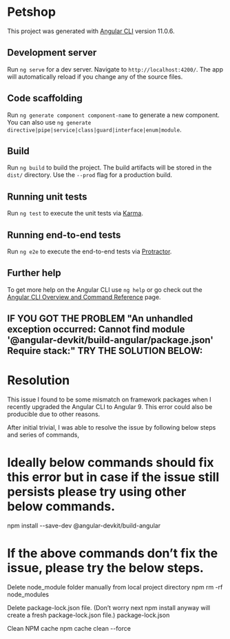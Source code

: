 # Petshop

This project was generated with [Angular CLI](https://github.com/angular/angular-cli) version 11.0.6.

## Development server

Run `ng serve` for a dev server. Navigate to `http://localhost:4200/`. The app will automatically reload if you change any of the source files.

## Code scaffolding

Run `ng generate component component-name` to generate a new component. You can also use `ng generate directive|pipe|service|class|guard|interface|enum|module`.

## Build

Run `ng build` to build the project. The build artifacts will be stored in the `dist/` directory. Use the `--prod` flag for a production build.

## Running unit tests

Run `ng test` to execute the unit tests via [Karma](https://karma-runner.github.io).

## Running end-to-end tests

Run `ng e2e` to execute the end-to-end tests via [Protractor](http://www.protractortest.org/).

## Further help

To get more help on the Angular CLI use `ng help` or go check out the [Angular CLI Overview and Command Reference](https://angular.io/cli) page.

## IF YOU GOT THE PROBLEM "An unhandled exception occurred: Cannot find module '@angular-devkit/build-angular/package.json' Require stack:" TRY THE SOLUTION BELOW: 

# Resolution
This issue I found to be some mismatch on framework packages when I recently upgraded the Angular CLI to Angular 9. This error could also be producible due to other reasons.

After initial trivial, I was able to resolve the issue by following below steps and series of commands,

# Ideally below commands should fix this error but in case if the issue still persists please try using other below commands.

npm install --save-dev @angular-devkit/build-angular

# If the above commands don’t fix the issue, please try the below steps.

Delete node_module folder manually from local project directory
npm rm -rf node_modules

Delete package-lock.json file. (Don’t worry next npm install anyway will create a fresh package-lock.json file.)
package-lock.json

Clean NPM cache
npm cache clean --force
